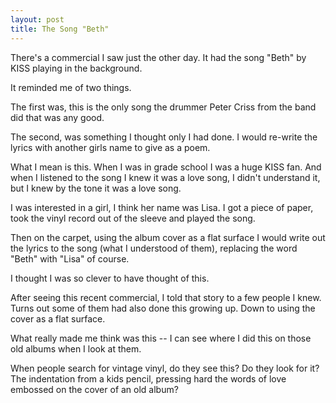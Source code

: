 ```yaml
---
layout: post
title: The Song "Beth"
---
```

There's a commercial I saw just the other day. It had the song "Beth" by KISS playing in the background.

It reminded me of two things.

The first was, this is the only song the drummer Peter Criss from the band did that was any good.

The second, was something I thought only I had done. I would re-write the lyrics with another girls name to give as a poem.

What I mean is this. When I was in grade school I was a huge KISS fan. And when I listened to the song I knew it was a love song, I didn't understand it, but I knew by the tone it was a love song. 

I was interested in a girl, I think her name was Lisa. I got a piece of paper, took the vinyl record out of the sleeve and played the song. 

Then on the carpet, using the album cover as a flat surface I would write out the lyrics to the song (what I understood of them), replacing the word "Beth" with "Lisa" of course. 

I thought I was so clever to have thought of this. 

After seeing this recent commercial, I told that story to a few people I knew. Turns out some of them had also done this growing up. Down to using the cover as a flat surface. 

What really made me think was this -- I can see where I did this on those old albums when I look at them. 

When people search for vintage vinyl, do they see this? Do they look for it? The indentation from a kids pencil, pressing hard the words of love embossed on the cover of an old album?

 